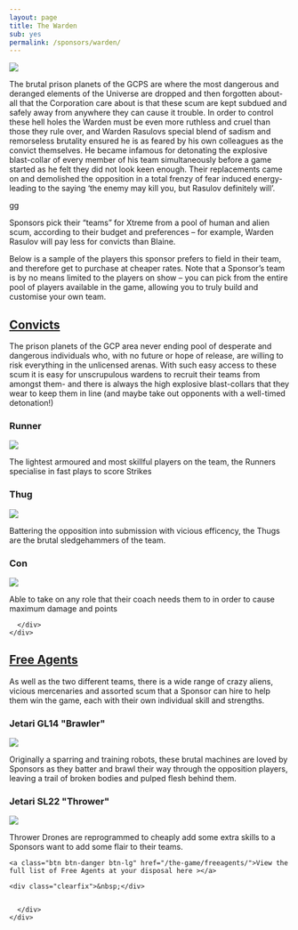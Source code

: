```yaml
---
layout: page
title: The Warden
sub: yes
permalink: /sponsors/warden/
---
```


<!-- for each faction -->

<img class="img-thumbnail img-responsive pull-right" src="dbx/img/xtreme-promo-image-11.jpg" />

The brutal prison planets of the GCPS are where the most dangerous and deranged elements of the Universe are dropped and then forgotten about- all that the Corporation care about is that these scum are kept subdued and safely away from anywhere they can cause it trouble. In order to control these hell holes the Warden must be even more ruthless and cruel than those they rule over, and Warden Rasulovs special blend of sadism and remorseless brutality ensured he is as feared by his own colleagues as the convict themselves. He became infamous for detonating the explosive blast-collar of every member of his team simultaneously before a game started as he felt they did not look keen enough. Their replacements came on and demolished the opposition in a total frenzy of fear induced energy- leading to the saying ‘the enemy may kill you, but Rasulov definitely will’. 

gg

Sponsors pick their “teams” for Xtreme from a pool of human and alien scum, according to their budget and preferences – for example, Warden Rasulov will pay less for convicts than Blaine.

Below is a sample of the players this sponsor prefers to field in their team, and therefore get to purchase at cheaper rates. Note that a Sponsor’s team is by no means limited to the players on show – you can pick from the entire pool of players available in the game, allowing you to truly build and customise your own team.

<div class="panel-group" id="accordion" role="tablist" aria-multiselectable="true">
  <div class="panel panel-default">
    <div class="panel-heading" role="tab" id="headingOne">
      <h2 class="panel-title">
	<a data-toggle="collapse" data-parent="#accordion" href="#collapseOne" aria-expanded="true" aria-controls="collapseOne">
	  Convicts
	</a>
      </h2>
    </div>
    <div id="collapseOne" class="panel-collapse collapse" role="tabpanel" aria-labelledby="headingOne">
      <div class="panel-body">

<!-- for each faction -->

The prison planets of the GCP area never ending pool of desperate and dangerous individuals who, with no future or hope of release, are willing to risk everything in the unlicensed arenas. With such easy access to these scum it is easy for unscrupulous wardens to recruit their teams from amongst them- and there is always the high explosive blast-collars that they wear to keep them in line (and maybe take out opponents with a well-timed detonation!)

<!-- Content Row -->
<div class="row">
<div class="col-md-4">
<h3>Runner</h3>
<a href="blaine/"><img src="../img/Zee Pirate_color-head.png" class="pull-left img-responsive " /></a>
<p>The lightest armoured and most skillful players on the team, the Runners specialise in fast plays to score Strikes</p>
</div>
<!-- /.col-md-4 -->
 <div class="col-md-4">
<h3>Thug</h3>
<a href="zees/"><img src="../img/Zee Pirate_color-head.png" class="pull-left img-responsive " /></a>
<p>Battering the opposition into submission with vicious efficency, the Thugs are the brutal sledgehammers of the team.</p>
</div>
<!-- /.col-md-4 -->
 <div class="col-md-4">
<h3>Con</h3>
<a href="zees/"><img src="../img/Zee Pirate_color-head.png" class="pull-left img-responsive " /></a>
<p>Able to take on any role that their coach needs them to in order to cause maximum damage and points</p>
</div>
<!-- /.col-md-4 -->
</div>
<!-- /.row -->

      </div>
    </div>
  </div>
  <div class="panel panel-default">
    <div class="panel-heading" role="tab" id="headingTwo">
      <h2 class="panel-title">
        <a class="collapsed" data-toggle="collapse" data-parent="#accordion" href="#collapseTwo" aria-expanded="false" aria-controls="collapseTwo">
          Free Agents
        </a>
      </h2>
    </div>
    <div id="collapseTwo" class="panel-collapse collapse" role="tabpanel" aria-labelledby="headingTwo">
      <div class="panel-body">

As well as the two different teams, there is a wide range of crazy aliens, vicious mercenaries and assorted scum that a Sponsor can hire to help them win the game, each with their own individual skill and strengths.

<!-- Content Row -->
<div class="row">
<div class="col-md-4">
<h3>Jetari GL14 "Brawler"</h3>
<a href="warden/"><img src="../img/Zee Pirate_color-head.png" class="pull-left img-responsive " /></a>
<p>Originally a sparring and training robots, these brutal machines are loved by Sponsors as they batter and brawl their way through the opposition players, leaving a trail of broken bodies and pulped flesh behind them.</p>
</div>
<!-- /.col-md-4 -->
 <div class="col-md-4">
<h3>Jetari SL22 "Thrower"</h3>
<a href="warden/"><img src="../img/Zee Pirate_color-head.png" class="pull-left img-responsive " /></a>
<p>Thrower Drones are reprogrammed to cheaply add some extra skills to a Sponsors want to add some flair to their teams.</p>
</div>
<!-- /.col-md-4 -->
</div>
<!-- /.row -->

	<a class="btn btn-danger btn-lg" href="/the-game/freeagents/">View the full list of Free Agents at your disposal here ></a>

	<div class="clearfix">&nbsp;</div>


      </div>
    </div>
  </div>
</div>
